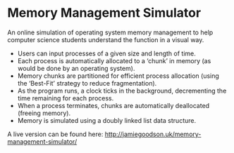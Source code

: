 # Memory Management Simulator
An online simulation of operating system memory management to help computer science students understand the function in a visual way.

* Users can input processes of a given size and length of time.
* Each process is automatically allocated to a ‘chunk’ in memory (as would be
done by an operating system).
* Memory chunks are partitioned for efficient process allocation (using the
‘Best-Fit’ strategy to reduce fragmentation).
* As the program runs, a clock ticks in the background, decrementing the time
remaining for each process.
* When a process terminates, chunks are automatically deallocated (freeing
memory).
* Memory is simulated using a doubly linked list data structure.

A live version can be found here:
http://jamiegoodson.uk/memory-management-simulator/
